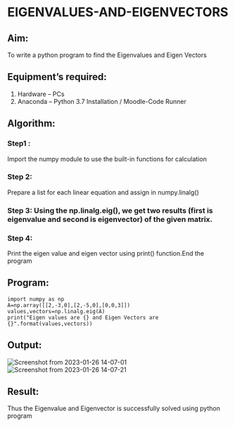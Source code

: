 # EIGENVALUES-AND-EIGENVECTORS
## Aim:
To write a python program to find the Eigenvalues and Eigen Vectors
## Equipment’s required:
1. 	Hardware – PCs
2. 	Anaconda – Python 3.7 Installation / Moodle-Code Runner
## Algorithm:

### Step1 : 
Import the numpy module to use the built-in functions for calculation

### Step 2: 
Prepare a list for each linear equation and assign in numpy.linalg()

### Step 3: Using the np.linalg.eig(),  we get two results (first is eigenvalue and second is eigenvector) of the given matrix.

### Step 4: 
Print the eigen value and eigen vector using print() function.End the program

## Program:
```
import numpy as np
A=np.array([[2,-3,0],[2,-5,0],[0,0,3]])
values,vectors=np.linalg.eig(A)
print("Eigen values are {} and Eigen Vectors are {}".format(values,vectors))

```

## Output:

![Screenshot from 2023-01-26 14-07-01](https://user-images.githubusercontent.com/120550359/214825511-f4ff6d82-433d-4527-9fff-6755308cfee7.png) ![Screenshot from 2023-01-26 14-07-21](https://user-images.githubusercontent.com/120550359/214825568-e79a92c4-3d51-4925-9071-0ec527fa2ebe.png)



 



## Result:
Thus the Eigenvalue and Eigenvector is successfully solved using python program
